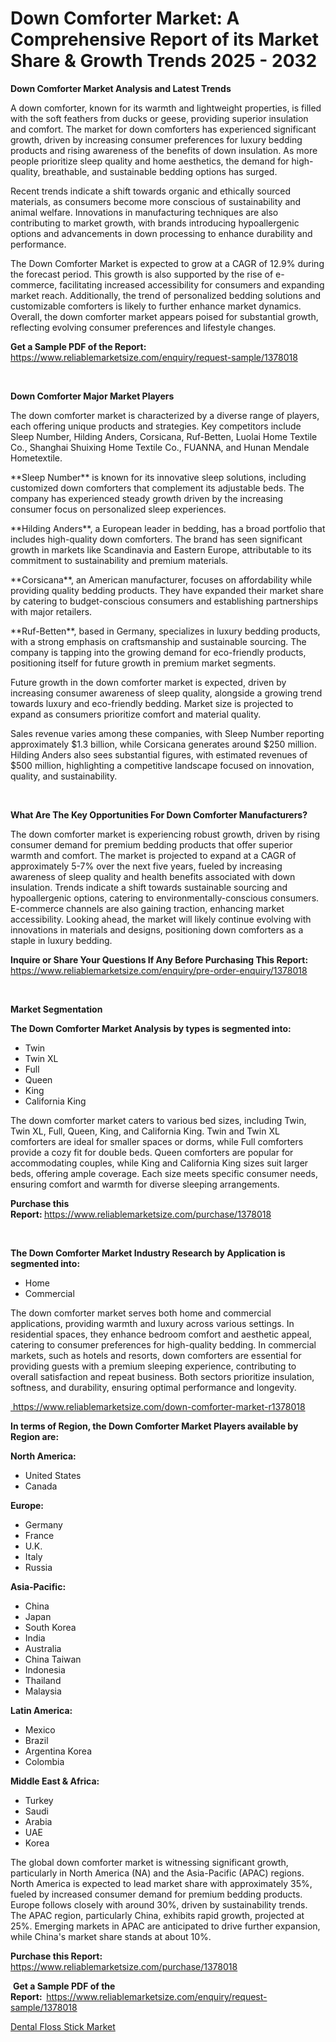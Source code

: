 <p><h1>Down Comforter Market: A Comprehensive Report of its Market Share & Growth Trends 2025 - 2032</h1></p><p><strong>Down Comforter Market Analysis and Latest Trends</strong></p>
<p><p>A down comforter, known for its warmth and lightweight properties, is filled with the soft feathers from ducks or geese, providing superior insulation and comfort. The market for down comforters has experienced significant growth, driven by increasing consumer preferences for luxury bedding products and rising awareness of the benefits of down insulation. As more people prioritize sleep quality and home aesthetics, the demand for high-quality, breathable, and sustainable bedding options has surged.</p><p>Recent trends indicate a shift towards organic and ethically sourced materials, as consumers become more conscious of sustainability and animal welfare. Innovations in manufacturing techniques are also contributing to market growth, with brands introducing hypoallergenic options and advancements in down processing to enhance durability and performance.</p><p>The Down Comforter Market is expected to grow at a CAGR of 12.9% during the forecast period. This growth is also supported by the rise of e-commerce, facilitating increased accessibility for consumers and expanding market reach. Additionally, the trend of personalized bedding solutions and customizable comforters is likely to further enhance market dynamics. Overall, the down comforter market appears poised for substantial growth, reflecting evolving consumer preferences and lifestyle changes.</p></p>
<p><strong>Get a Sample PDF of the Report:&nbsp;</strong> <a href="https://www.reliablemarketsize.com/enquiry/request-sample/1378018?utm_campaign=2233&utm_medium=2&utm_source=Github&utm_content=ia&utm_term=09022025&utm_id=down-comforter">https://www.reliablemarketsize.com/enquiry/request-sample/1378018</a></p>
<p>&nbsp;</p>
<p><strong>Down Comforter Major Market Players</strong></p>
<p><p>The down comforter market is characterized by a diverse range of players, each offering unique products and strategies. Key competitors include Sleep Number, Hilding Anders, Corsicana, Ruf-Betten, Luolai Home Textile Co., Shanghai Shuixing Home Textile Co., FUANNA, and Hunan Mendale Hometextile. </p><p>**Sleep Number** is known for its innovative sleep solutions, including customized down comforters that complement its adjustable beds. The company has experienced steady growth driven by the increasing consumer focus on personalized sleep experiences. </p><p>**Hilding Anders**, a European leader in bedding, has a broad portfolio that includes high-quality down comforters. The brand has seen significant growth in markets like Scandinavia and Eastern Europe, attributable to its commitment to sustainability and premium materials. </p><p>**Corsicana**, an American manufacturer, focuses on affordability while providing quality bedding products. They have expanded their market share by catering to budget-conscious consumers and establishing partnerships with major retailers. </p><p>**Ruf-Betten**, based in Germany, specializes in luxury bedding products, with a strong emphasis on craftsmanship and sustainable sourcing. The company is tapping into the growing demand for eco-friendly products, positioning itself for future growth in premium market segments.</p><p>Future growth in the down comforter market is expected, driven by increasing consumer awareness of sleep quality, alongside a growing trend towards luxury and eco-friendly bedding. Market size is projected to expand as consumers prioritize comfort and material quality.</p><p>Sales revenue varies among these companies, with Sleep Number reporting approximately $1.3 billion, while Corsicana generates around $250 million. Hilding Anders also sees substantial figures, with estimated revenues of $500 million, highlighting a competitive landscape focused on innovation, quality, and sustainability.</p></p>
<p>&nbsp;</p>
<p><strong>What Are The Key Opportunities For Down Comforter Manufacturers?</strong></p>
<p><p>The down comforter market is experiencing robust growth, driven by rising consumer demand for premium bedding products that offer superior warmth and comfort. The market is projected to expand at a CAGR of approximately 5-7% over the next five years, fueled by increasing awareness of sleep quality and health benefits associated with down insulation. Trends indicate a shift towards sustainable sourcing and hypoallergenic options, catering to environmentally-conscious consumers. E-commerce channels are also gaining traction, enhancing market accessibility. Looking ahead, the market will likely continue evolving with innovations in materials and designs, positioning down comforters as a staple in luxury bedding.</p></p>
<p><strong>Inquire or Share Your Questions If Any Before Purchasing This Report:</strong> <a href="https://www.reliablemarketsize.com/enquiry/pre-order-enquiry/1378018?utm_campaign=2233&utm_medium=2&utm_source=Github&utm_content=ia&utm_term=09022025&utm_id=down-comforter">https://www.reliablemarketsize.com/enquiry/pre-order-enquiry/1378018</a></p>
<p>&nbsp;</p>
<p><strong>Market Segmentation</strong></p>
<p><strong>The Down Comforter Market Analysis by types is segmented into:</strong></p>
<p><ul><li>Twin</li><li>Twin XL</li><li>Full</li><li>Queen</li><li>King</li><li>California King</li></ul></p>
<p><p>The down comforter market caters to various bed sizes, including Twin, Twin XL, Full, Queen, King, and California King. Twin and Twin XL comforters are ideal for smaller spaces or dorms, while Full comforters provide a cozy fit for double beds. Queen comforters are popular for accommodating couples, while King and California King sizes suit larger beds, offering ample coverage. Each size meets specific consumer needs, ensuring comfort and warmth for diverse sleeping arrangements.</p></p>
<p><strong>Purchase this Report:&nbsp;</strong><a href="https://www.reliablemarketsize.com/purchase/1378018?utm_campaign=2233&utm_medium=2&utm_source=Github&utm_content=ia&utm_term=09022025&utm_id=down-comforter">https://www.reliablemarketsize.com/purchase/1378018</a></p>
<p>&nbsp;</p>
<p><strong>The Down Comforter Market Industry Research by Application is segmented into:</strong></p>
<p><ul><li>Home</li><li>Commercial</li></ul></p>
<p><p>The down comforter market serves both home and commercial applications, providing warmth and luxury across various settings. In residential spaces, they enhance bedroom comfort and aesthetic appeal, catering to consumer preferences for high-quality bedding. In commercial markets, such as hotels and resorts, down comforters are essential for providing guests with a premium sleeping experience, contributing to overall satisfaction and repeat business. Both sectors prioritize insulation, softness, and durability, ensuring optimal performance and longevity.</p></p>
<p><a href="https://www.reliablemarketsize.com/down-comforter-market-r1378018?utm_campaign=2233&utm_medium=2&utm_source=Github&utm_content=ia&utm_term=09022025&utm_id=down-comforter">&nbsp;https://www.reliablemarketsize.com/down-comforter-market-r1378018</a></p>
<p><strong>In terms of Region, the Down Comforter Market Players available by Region are:</strong></p>
<p>
    <p> <strong> North America: </strong>
        <ul>
            <li>United States</li>
            <li>Canada</li>
        </ul>
        </p> 
    <p> <strong> Europe: </strong>
        <ul>
            <li>Germany</li>
            <li>France</li>
            <li>U.K.</li>
            <li>Italy</li>
            <li>Russia</li>
        </ul>
        </p> 
    <p> <strong> Asia-Pacific: </strong>
        <ul>
            <li>China</li>
            <li>Japan</li>
            <li>South Korea</li>
            <li>India</li>
            <li>Australia</li>
            <li>China Taiwan</li>
            <li>Indonesia</li>
            <li>Thailand</li>
            <li>Malaysia</li>
        </ul>
        </p> 
    <p> <strong> Latin America: </strong>
        <ul>
            <li>Mexico</li>
            <li>Brazil</li>
            <li>Argentina Korea</li>
            <li>Colombia</li>
        </ul>
        </p> 
    <p> <strong> Middle East & Africa: </strong>
        <ul>
            <li>Turkey</li>
            <li>Saudi</li>
            <li>Arabia</li>
            <li>UAE</li>
            <li>Korea</li>
        </ul>
    </p>
    </p>
<p><p>The global down comforter market is witnessing significant growth, particularly in North America (NA) and the Asia-Pacific (APAC) regions. North America is expected to lead market share with approximately 35%, fueled by increased consumer demand for premium bedding products. Europe follows closely with around 30%, driven by sustainability trends. The APAC region, particularly China, exhibits rapid growth, projected at 25%. Emerging markets in APAC are anticipated to drive further expansion, while China's market share stands at about 10%.</p></p>
<p><strong>Purchase this Report: </strong><a href="https://www.reliablemarketsize.com/purchase/1378018?utm_campaign=2233&utm_medium=2&utm_source=Github&utm_content=ia&utm_term=09022025&utm_id=down-comforter">https://www.reliablemarketsize.com/purchase/1378018</a></p>
<p>&nbsp;<strong>Get a Sample PDF of the Report:&nbsp;&nbsp;</strong><a href="https://www.reliablemarketsize.com/enquiry/request-sample/1378018?utm_campaign=2233&utm_medium=2&utm_source=Github&utm_content=ia&utm_term=09022025&utm_id=down-comforter">https://www.reliablemarketsize.com/enquiry/request-sample/1378018</a></p>
<p><strong></strong></p>
<p><p><a href="https://github.com/kathiestrine5ty/Market-Research-Report-List-1/blob/main/dental-floss-stick-market.md?utm_campaign=2233&utm_medium=2&utm_source=Github&utm_content=ia&utm_term=09022025&utm_id=down-comforter">Dental Floss Stick Market</a></p></p>